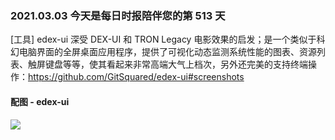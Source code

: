 ### 2021.03.03 今天是每日时报陪伴您的第 513 天

[工具] edex-ui 深受 DEX-UI 和 TRON Legacy 电影效果的启发；是一个类似于科幻电脑界面的全屏桌面应用程序，提供了可视化动态监测系统性能的图表、资源列表、触屏键盘等等，使其看起来非常高端大气上档次，另外还完美的支持终端操作：<https://github.com/GitSquared/edex-ui#screenshots>

#### 配图 - edex-ui

![](http://qn.40zhe.com/zaobao/20210303102752.png)
